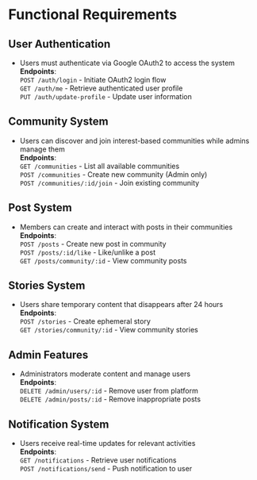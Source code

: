 # Functional Requirements

## User Authentication
- Users must authenticate via Google OAuth2 to access the system  
**Endpoints**:  
`POST /auth/login` - Initiate OAuth2 login flow  
`GET /auth/me` - Retrieve authenticated user profile  
`PUT /auth/update-profile` - Update user information  

## Community System
- Users can discover and join interest-based communities while admins manage them  
**Endpoints**:  
`GET /communities` - List all available communities  
`POST /communities` - Create new community (Admin only)  
`POST /communities/:id/join` - Join existing community  

## Post System
- Members can create and interact with posts in their communities  
**Endpoints**:  
`POST /posts` - Create new post in community  
`POST /posts/:id/like` - Like/unlike a post  
`GET /posts/community/:id` - View community posts  

## Stories System
- Users share temporary content that disappears after 24 hours  
**Endpoints**:  
`POST /stories` - Create ephemeral story  
`GET /stories/community/:id` - View community stories  

## Admin Features
- Administrators moderate content and manage users  
**Endpoints**:  
`DELETE /admin/users/:id` - Remove user from platform  
`DELETE /admin/posts/:id` - Remove inappropriate posts  

## Notification System
- Users receive real-time updates for relevant activities  
**Endpoints**:  
`GET /notifications` - Retrieve user notifications  
`POST /notifications/send` - Push notification to user  